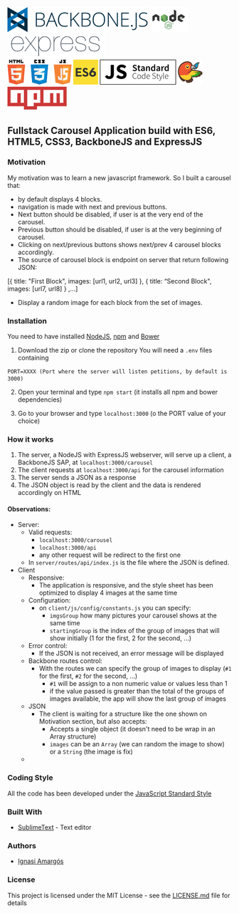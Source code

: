 [![Backbone](https://github.com/Iggy-Codes/logo-images/blob/master/logos/backbone.png)](http://backbonejs.org/) 
[![NodeJS](https://github.com/Iggy-Codes/logo-images/blob/master/logos/nodejs.png)](https://nodejs.org/) 
[![ExpressJS](https://github.com/Iggy-Codes/logo-images/blob/master/logos/expressjs.png)](http://expressjs.com/)   
[![HTML5, CSS3 and JS](https://github.com/Iggy-Codes/logo-images/blob/master/logos/html5-css3-js.png)](https://www.w3.org/) 
[![ES6](https://github.com/Iggy-Codes/logo-images/blob/master/logos/es6.png)](http://www.ecma-international.org/ecma-262/6.0/)
[![Standard - JavaScript Style Guide](https://github.com/Iggy-Codes/logo-images/blob/master/logos/js-standard.png)](https://github.com/feross/standard) 
[![Bower](https://github.com/Iggy-Codes/logo-images/blob/master/logos/bower.png)](https://bower.io/) 
[![npm](https://github.com/Iggy-Codes/logo-images/blob/master/logos/npm.png)](https://www.npmjs.com/)

## Fullstack Carousel Application build with ES6, HTML5, CSS3, BackboneJS and ExpressJS 


### Motivation

My motivation was to learn a new javascript framework. So I built a carousel that:
- by default displays 4 blocks.
- navigation is made with next and previous buttons.
- Next button should be disabled, if user is at the very end of the carousel.
- Previous button should be disabled, if user is at the very beginning of carousel.
- Clicking on next/previous buttons shows next/prev 4 carousel blocks accordingly.
- The source of carousel block is endpoint on server that return following JSON:

[{
title: "First Block",
images: [url1, url2, url3]
},
{
title: “Second Block",
images: [url7, url8]
}
,...]

- Display a random image for each block from the set of images.

### Installation

You need to have installed [NodeJS](https://nodejs.org/), [npm](https://www.npmjs.com/) and [Bower](https://bower.io/)

1. Download the zip or clone the repository
You will need a ```.env``` files containing
```
PORT=XXXX (Port where the server will listen petitions, by default is 3000)
```

2. Open your terminal and type ```npm start``` (it installs all npm and bower dependencies)

3. Go to your browser and type ```localhost:3000``` (o the PORT value of your choice)

### How it works

1. The server, a NodeJS with ExpressJS webserver, will serve up a client, a BackboneJS SAP, at ```localhost:3000/carousel```
2. The client requests at ```localhost:3000/api``` for the carousel information
3. The server sends a JSON as a response
4. The JSON object is read by the client and the data is rendered accordingly on HTML

#### Observations:
* Server:
  * Valid requests:
    - ```localhost:3000/carousel```
    - ```localhost:3000/api```
    - any other request will be redirect to the first one
  * In ```server/routes/api/index.js``` is the file where the JSON is defined.
* Client
  * Responsive:
    * The application is responsive, and the style sheet has been optimized to display 4 images at the same time  
  * Configuration:
    * on ```client/js/config/constants.js``` you can specify:
      + ```imgsGroup``` how many pictures your carousel shows at the same time
      + ```startingGroup``` is the index of the group of images that will show initially (1 for the first, 2 for the second, ...)
  * Error control:
    * If the JSON is not received, an error message will be displayed
  * Backbone routes control:
    * With the routes we can specify the group of images to display (```#1``` for the first, ```#2``` for the second, ...)
      * ```#1``` will be assign to a non numeric value or values less than 1
      * if the value passed is greater than the total of the groups of images available, the app will show the last group of images
  * JSON
      * The client is waiting for a structure like the one shown on Motivation section, but also accepts:
        - Accepts a single object (it doesn't need to be wrap in an Array structure)
        - ```images``` can be an ```Array``` (we can random the image to show) or a ```String``` (the image is fix)
  * 
### Coding Style

All the code has been developed under the [JavaScript Standard Style](http://standardjs.com/)   

### Built With

* [SublimeText](http://https://https:/npmdejs.org/www.sublimetext.com) - Text editor

### Authors

* [Ignasi Amargós](http://github.com/Iggy-Codes) 

### License

This project is licensed under the MIT License - see the [LICENSE.md](LICENSE.md) file for details
